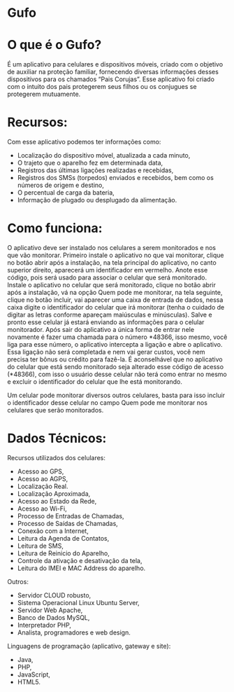 # Gufo

# O que é o Gufo?
É um aplicativo para celulares e dispositivos móveis, criado com o objetivo de auxiliar na proteção familiar, fornecendo diversas informações desses dispositivos para os chamados “Pais Corujas”. Esse aplicativo foi criado com o intuito dos pais protegerem seus filhos ou os conjugues se protegerem mutuamente.

# Recursos:
Com esse aplicativo podemos ter informações como:
- Localização do dispositivo móvel, atualizada a cada minuto,
- O trajeto que o aparelho fez em determinada data,
- Registros das últimas ligações realizadas e recebidas,
- Registros dos SMSs (torpedos) enviados e recebidos, bem como os números de origem e destino,
- O percentual de carga da bateria,
- Informação de plugado ou desplugado da alimentação.

# Como funciona:
O aplicativo deve ser instalado nos celulares a serem monitorados e nos que vão monitorar.
Primeiro instale o aplicativo no que vai monitorar, clique no botão abrir após a instalação, na tela principal do aplicativo, no canto superior direito, aparecerá um identificador em vermelho. Anote esse código, pois será usado para associar o celular que será monitorado.
Instale o aplicativo no celular que será monitorado, clique no botão abrir após a instalação, vá na opção Quem pode me monitorar, na tela seguinte, clique no botão incluir, vai aparecer uma caixa de entrada de dados, nessa caixa digite o identificador do celular que irá monitorar (tenha o cuidado de digitar as letras conforme apareçam maiúsculas e minúsculas). Salve e pronto esse celular já estará enviando as informações para o celular monitorador.
Após sair do aplicativo a única forma de entrar nele novamente é fazer uma chamada para o número *48366, isso mesmo, você liga para esse número, o aplicativo intercepta a ligação e abre o aplicativo.  Essa ligação não será completada e nem vai gerar custos, você nem precisa ter bônus ou crédito para fazê-la.
É aconselhável que no aplicativo do celular que está sendo monitorado seja alterado esse código de acesso (*48366), com isso o usuário desse celular não terá como entrar no mesmo e excluir o identificador do celular que lhe está monitorando.

Um celular pode monitorar diversos outros celulares, basta para isso incluir o identificador desse celular no campo Quem pode me monitorar nos celulares que serão monitorados.

# Dados Técnicos:
Recursos utilizados dos celulares:
- Acesso ao GPS,
- Acesso ao AGPS,
- Localização Real.
- Localização Aproximada,
- Acesso ao Estado da Rede,
- Acesso ao Wi-Fi,
- Processo de Entradas de Chamadas,
- Processo de Saídas de Chamadas,
- Conexão com a Internet,
- Leitura da Agenda de Contatos,
- Leitura de SMS,
- Leitura de Reinicio do Aparelho,
- Controle da ativação e desativação da tela,
- Leitura do IMEI e MAC Address do aparelho.

Outros:
- Servidor CLOUD robusto,
- Sistema Operacional Linux Ubuntu Server,
- Servidor Web Apache,
- Banco de Dados MySQL,
- Interpretador PHP,
- Analista, programadores e web design.

Linguagens de programação (aplicativo, gateway e site):
- Java, 
- PHP,
- JavaScript,
- HTML5.
